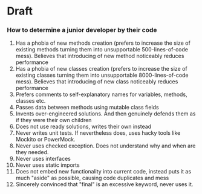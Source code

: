 # Draft

### How to determine a junior developer by their code

1. Has a phobia of new methods creation (prefers to increase the size of existing methods turning them into unsupportable 500-lines-of-code mess). Believes that introducing of new method noticeably reduces performance
2. Has a phobia of new classes creation (prefers to increase the size of existing classes turning them into unsupportable 8000-lines-of-code mess). Believes that introducing of new class noticeably reduces performance
3. Prefers comments to self-explanatory names for variables, methods, classes etc.
4. Passes data between methods using mutable class fields
5. Invents over-engineered solutions. And then genuinely defends them as if they were their own children 
6. Does not use ready solutions, writes their own instead
7. Never writes unit tests. If nevertheless does, uses hacky tools like Mockito or PowerMock.
8. Never uses checked exception. Does not understand why and when are they needed.
9. Never uses interfaces
10. Never uses static imports
11. Does not embed new functionality into current code, instead puts it as much "aside" as possible, causing code duplicates and mess
12. Sincerely convinced that "final" is an excessive keyword, never uses it.
